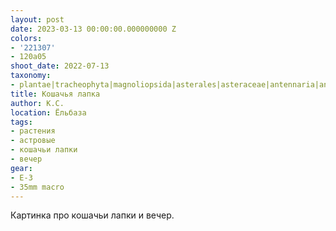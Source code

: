 ```yaml
---
layout: post
date: 2023-03-13 00:00:00.000000000 Z
colors:
- '221307'
- 120a05
shoot_date: 2022-07-13
taxonomy:
- plantae|tracheophyta|magnoliopsida|asterales|asteraceae|antennaria|antennaria dioica
title: Кошачья лапка
author: К.С.
location: Ёльбаза
tags:
- растения
- астровые
- кошачьи лапки
- вечер
gear:
- E-3
- 35mm macro
---
```

Картинка про кошачьи лапки и вечер.

